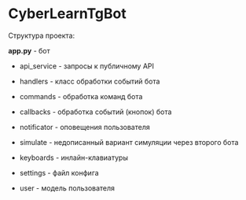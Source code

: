 # CyberLearnTgBot

Структура проекта:

**app.py** - бот
- api_service - запросы к публичному API
- handlers - класс обработки событий бота
- commands - обработка команд бота
- callbacks - обработка событий (кнопок) бота
- notificator - оповещения пользователя
- simulate - недописанный вариант симуляции через второго бота
- keyboards - инлайн-клавиатуры
- settings - файл конфига

- user - модель пользователя 

